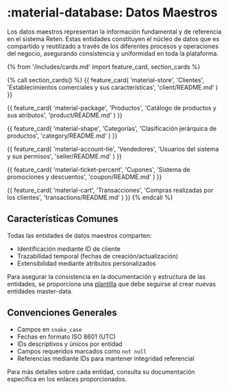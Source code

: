 # :material-database: Datos Maestros

Los datos maestros representan la información fundamental y de referencia en el sistema Reten. Estas entidades constituyen el núcleo de datos que es compartido y reutilizado a través de los diferentes procesos y operaciones del negocio, asegurando consistencia y uniformidad en toda la plataforma.

{% from '/includes/cards.md' import feature_card, section_cards %}

{% call section_cards() %}
{{ feature_card(
    'material-store',
    'Clientes',
    'Establecimientos comerciales y sus características',
    'client/README.md'
) }}

{{ feature_card(
    'material-package',
    'Productos',
    'Catálogo de productos y sus atributos',
    'product/README.md'
) }}

{{ feature_card(
    'material-shape',
    'Categorías',
    'Clasificación jerárquica de productos',
    'category/README.md'
) }}

{{ feature_card(
    'material-account-tie',
    'Vendedores',
    'Usuarios del sistema y sus permisos',
    'seller/README.md'
) }}

{{ feature_card(
    'material-ticket-percent',
    'Cupones',
    'Sistema de promociones y descuentos',
    'coupon/README.md'
) }}

{{ feature_card(
    'material-cart',
    'Transacciones',
    'Compras realizadas por los clientes',
    'transactions/README.md'
) }}
{% endcall %}

## Características Comunes

Todas las entidades de datos maestros comparten:

- Identificación mediante ID de cliente
- Trazabilidad temporal (fechas de creación/actualización)
- Extensibilidad mediante atributos personalizados

Para asegurar la consistencia en la documentación y estructura de las entidades, se proporciona una [plantilla](./_template.md) que debe seguirse al crear nuevas entidades master-data.

## Convenciones Generales

- Campos en `snake_case`
- Fechas en formato ISO 8601 (UTC)
- IDs descriptivos y únicos por entidad
- Campos requeridos marcados como `not null`
- Referencias mediante IDs para mantener integridad referencial

Para más detalles sobre cada entidad, consulta su documentación específica en los enlaces proporcionados.